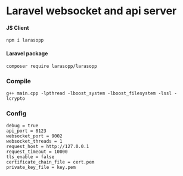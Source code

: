 # Laravel websocket and api server

#### JS Client
```
npm i larasopp
```
#### Laravel package
```
composer require larasopp/larasopp
```

### Compile
```
g++ main.cpp -lpthread -lboost_system -lboost_filesystem -lssl -lcrypto
```

### Config
```
debug = true
api_port = 8123
websocket_port = 9002
websocket_threads = 1
request_host = http://127.0.0.1
request_timeout = 10000
tls_enable = false
certificate_chain_file = cert.pem
private_key_file = key.pem
```
